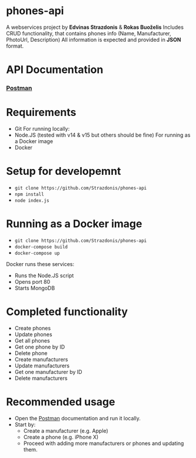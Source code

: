 # phones-api
A webservices project by **Edvinas Strazdonis** & **Rokas Buoželis**
Includes CRUD functionality, that contains phones info (Name, Manufacturer, PhotoUrl, Description)
All information is expected and provided in **JSON** format.

# API Documentation
### [Postman](https://documenter.getpostman.com/view/8269992/Tz5s5HBo)

# Requirements
* Git
  For running locally:
* Node.JS (tested with v14 & v15 but others should be fine)
  For running as a Docker image
* Docker

# Setup for developemnt
* `git clone https://github.com/Strazdonis/phones-api`
* `npm install`
* `node index.js`
  
# Running as a Docker image
* `git clone https://github.com/Strazdonis/phones-api`
* `docker-compose build`
* `docker-compose up`
  
Docker runs these services:
* Runs the Node.JS script
* Opens port 80
* Starts MongoDB

# Completed functionality
* Create phones
* Update phones
* Get all phones
* Get one phone by ID
* Delete phone
* Create manufacturers
* Update manufacturers
* Get one manufacturer by ID
* Delete manufacturers

# Recommended usage
* Open the [Postman](https://documenter.getpostman.com/view/8269992/Tz5s5HBo) documentation and run it locally. 
* Start by:
  * Create a manufacturer (e.g. Apple)
  * Create a phone (e.g. iPhone X)
  * Proceed with adding more manufacturers or phones and updating them.